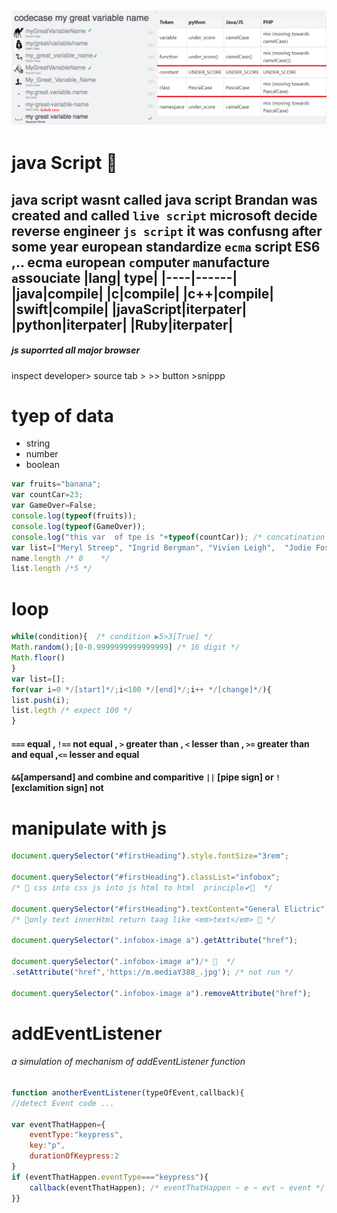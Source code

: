 
![codeCase](https://raw.githubusercontent.com/wer340/python-angelayu/main/day-1/image/codeCasepng.png)
--------
# java Script 🚩
java script wasnt called java script Brandan was created and called `live script` microsoft decide reverse engineer `js script` it was confusng after some year 
european standardize `ecma` script ES6 ,.. ecma `e`uropean `c`omputer `m`anufacture `a`ssouciate
|lang|  type|
|----|------|
|java|compile|
|c|compile|
|c++|compile|
|swift|compile|
|javaScript|iterpater|
|python|iterpater|
|Ruby|iterpater|
-----

##### js suporrted all major browser
inspect developer> source tab > >> button >snippp

# tyep of data 
+ string
+ number
+ boolean
```js 
var fruits="banana";
var countCar=23;
var GameOver=False;
console.log(typeof(fruits));
console.log(typeof(GameOver));
console.log("this var  of tpe is "+typeof(countCar)); /* concatination with plus sign +    */
var list=["Meryl Streep", "Ingrid Bergman", "Vivien Leigh",  "Jodie Foster", "Katharine Hepburn"] 
name.length /* 8    */
list.length /*5 */
```
# loop 
```js
while(condition){  /* condition ▶5>3[True] */
Math.random();[0-0.9999999999999999] /* 16 digit */
Math.floor()
}
var list=[];
for(var i=0 */[start]*/;i<100 */[end]*/;i++ */[change]*/){
list.push(i);
list.legth /* expect 100 */
}
```
#### `===`  equal  , `!==`  not equal  , `>` greater than , `<`  lesser than , `>=` greater than and equal ,`<=` lesser and equal 
#### `&&`[ampersand] and  combine and comparitive `||` [pipe sign] or `!` [exclamition sign] not

# manipulate with js
```js
document.querySelector("#firstHeading").style.fontSize="3rem";

document.querySelector("#firstHeading").classList="infobox"; 
/* 🔼 css into css js into js html to html  principle✔🔼  */

document.querySelector("#firstHeading").textContent="General Elictric" ; 
/* 🔼only text innerHtml return taag like <em>text</em> 🔼 */

document.querySelector(".infobox-image a").getAttribute("href"); 

document.querySelector(".infobox-image a")/* 🔽  */
.setAttribute("href",'https://m.mediaY388_.jpg'); /* not run */

document.querySelector(".infobox-image a").removeAttribute("href");
```
#  addEventListener
######  a simulation of  mechanism  of  addEventListener function 
```js
function anotherEventListener(typeOfEvent,callback){
//detect Event code ...

var eventThatHappen={
    eventType:"keypress",
    key:"p",
    durationOfKeypress:2
}
if (eventThatHappen.eventType==="keypress"){
    callback(eventThatHappen); /* eventThatHappen ~ e ~ evt ~ event */
}}

```




